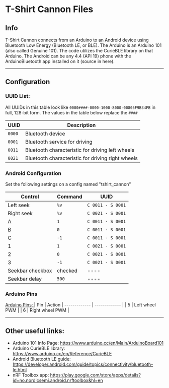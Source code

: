 # T-Shirt Cannon Files

## Info

T-Shirt Cannon connects from an Arduino to an Android device using Bluetooth Low Energy (Bluetooth LE, or BLE). 
The Arduino is an Arduino 101 (also called Genuine 101). The code utilizes the CurieBLE library on that Arduino. 
The Android can be any 4.4 (API 19) phone with the ArduinoBluetooth app installed on it (source in here). 

<hr>

## Configuration

### UUID List:

All UUIDs in this table look like `0000####-0000-1000-8000-00805F9B34FB` in full, 128-bit form. The values in the table below replace the `####`

| UUID  | Description |
| ------------- | ------------- |
| `0000`  | Bluetooth device  |
| `0001`  | Bluetooth service for driving  |
| `0011`  | Bluetooth characteristic for driving left wheels |
| `0021`  | Bluetooth characteristic for driving right wheels |

### Android Configuration

Set the following settings on a config named "tshirt_cannon"

| Control  | Command | UUID |
| ------------- | ------------- | ------------- |
| Left seek  | `%v`  | `C 0011 - S 0001` |
| Right seek  | `%v`  | `C 0021 - S 0001` |
| A  | `1` | `C 0011 - S 0001` |
| B  | `0` | `C 0011 - S 0001` |
| C  | `-1` | `C 0011 - S 0001` |
| 1  | `1` | `C 0021 - S 0001` |
| 2  | `0` | `C 0021 - S 0001` |
| 3  | `-1` | `C 0021 - S 0001` |
| Seekbar checkbox | checked | ---- |
| Seekbar delay | `500` | ---- |

### Arduino Pins

<u>Arduino Pins: </u>
| Pin  | Action
| ------------- | ------------- |
| 5  | Left wheel PWM |
| 6  | Right wheel PWM |

<hr>

## Other useful links:
 - Arduino 101 Info Page: https://www.arduino.cc/en/Main/ArduinoBoard101
 - Arduino CurieBLE library: https://www.arduino.cc/en/Reference/CurieBLE
 - Android Bluetooth LE guide: https://developer.android.com/guide/topics/connectivity/bluetooth-le.html
 - nRF Toolbox app: https://play.google.com/store/apps/details?id=no.nordicsemi.android.nrftoolbox&hl=en
